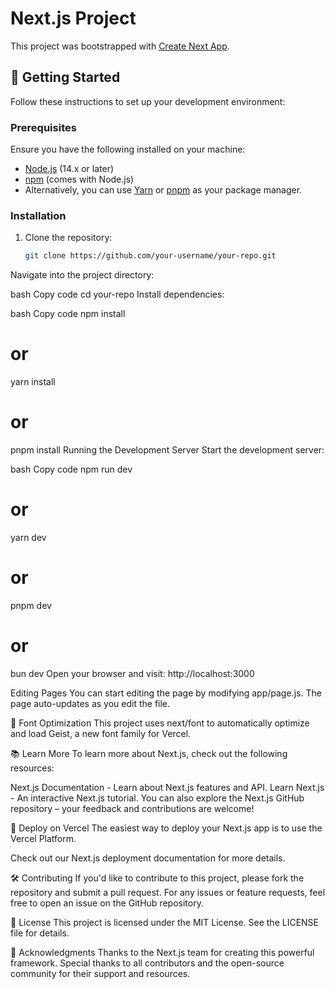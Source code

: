 # Next.js Project

This project was bootstrapped with [Create Next App](https://github.com/vercel/next.js/tree/canary/packages/create-next-app).

## 🚀 Getting Started

Follow these instructions to set up your development environment:

### Prerequisites

Ensure you have the following installed on your machine:

- [Node.js](https://nodejs.org/en/) (14.x or later)
- [npm](https://www.npmjs.com/) (comes with Node.js)
- Alternatively, you can use [Yarn](https://yarnpkg.com/) or [pnpm](https://pnpm.js.org/) as your package manager.

### Installation

1. Clone the repository:
   ```bash
   git clone https://github.com/your-username/your-repo.git
Navigate into the project directory:

bash
Copy code
cd your-repo
Install dependencies:

bash
Copy code
npm install
# or
yarn install
# or
pnpm install
Running the Development Server
Start the development server:

bash
Copy code
npm run dev
# or
yarn dev
# or
pnpm dev
# or
bun dev
Open your browser and visit:
http://localhost:3000

Editing Pages
You can start editing the page by modifying app/page.js. The page auto-updates as you edit the file.

🎨 Font Optimization
This project uses next/font to automatically optimize and load Geist, a new font family for Vercel.

📚 Learn More
To learn more about Next.js, check out the following resources:

Next.js Documentation - Learn about Next.js features and API.
Learn Next.js - An interactive Next.js tutorial.
You can also explore the Next.js GitHub repository – your feedback and contributions are welcome!

🚀 Deploy on Vercel
The easiest way to deploy your Next.js app is to use the Vercel Platform.

Check out our Next.js deployment documentation for more details.

🛠️ Contributing
If you'd like to contribute to this project, please fork the repository and submit a pull request. For any issues or feature requests, feel free to open an issue on the GitHub repository.

📄 License
This project is licensed under the MIT License. See the LICENSE file for details.

🙏 Acknowledgments
Thanks to the Next.js team for creating this powerful framework.
Special thanks to all contributors and the open-source community for their support and resources.

